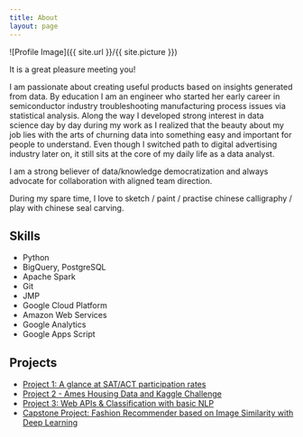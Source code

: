 ```yaml
---
title: About
layout: page
---
```

![Profile Image]({{ site.url }}/{{ site.picture }})


<p>It is a great pleasure meeting you!</p>

<p>I am passionate about creating useful products based on insights generated from data. By education I am an engineer who started her early career in semiconductor industry troubleshooting manufacturing process issues via statistical analysis. Along the way I developed strong interest in data science day by day during my work as I realized that the beauty about my job lies with the arts of churning data into something easy and important for people to understand. Even though I switched path to digital advertising industry later on, it still sits at the core of my daily life as a data analyst.</p>

<p>I am a strong believer of data/knowledge democratization and always advocate for collaboration with aligned team direction.</p>

<p>During my spare time, I love to sketch / paint / practise chinese calligraphy / play with chinese seal carving.</p>

<h2>Skills</h2>

<ul class="skill-list">
	<li>Python</li>
	<li>BigQuery, PostgreSQL</li>
	<li>Apache Spark</li>
	<li>Git</li>
	<li>JMP</li>
	<li>Google Cloud Platform</li>
	<li>Amazon Web Services</li>
	<li>Google Analytics</li>
	<li>Google Apps Script</li>
</ul>

<h2>Projects</h2>

<ul>
	<li><a href="https://github.com/yubin627/ga_projects/tree/master/Project_1">Project 1: A glance at SAT/ACT participation rates</a></li>
	<li><a href="https://github.com/yubin627/ga_projects/tree/master/Project_2">Project 2 - Ames Housing Data and Kaggle Challenge</a></li>
	<li><a href="https://github.com/yubin627/ga_projects/tree/master/Project_3">Project 3: Web APIs & Classification with basic NLP</a></li>
	<li><a href="https://github.com/yubin627/ga_projects/tree/master/Capstone_Project">Capstone Project: Fashion Recommender based on Image Similarity with Deep Learning</a></li>
</ul>
